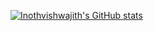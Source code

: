 
[![Inothvishwajith's GitHub stats](https://github-readme-stats.vercel.app/api?username=inothvishwajith&show_icons=true&theme=radical&langs_count=8)](https://github.com/anuraghazra/github-readme-stats)
